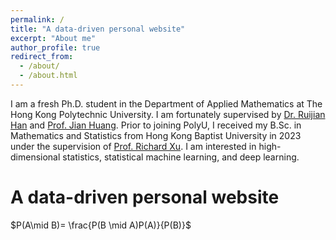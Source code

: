 ```yaml
---
permalink: /
title: "A data-driven personal website"
excerpt: "About me"
author_profile: true
redirect_from: 
  - /about/
  - /about.html
---
```


I am a fresh Ph.D. student in the Department of Applied Mathematics at The Hong Kong Polytechnic University. I am fortunately supervised by [Dr. Ruijian Han](https://www.polyu.edu.hk/ama/profile/rjhan/index.html) and [Prof. Jian Huang](https://sites.google.com/view/prof-jian-huang/bio?authuser=0). Prior to joining PolyU, I received my B.Sc. in Mathematics and Statistics from Hong Kong Baptist University in 2023 under the supervision of [Prof. Richard Xu](https://github.com/roboticcam). I am interested in high-dimensional statistics, statistical machine learning, and deep learning.

A data-driven personal website
======

$P(A\mid B)= \frac{P(B \mid A)P(A)}{P(B)}$

<script type="text/javascript" src="//rf.revolvermaps.com/0/0/8.js?i=5h9dqj6p4l7&amp;m=0&amp;c=ff0000&amp;cr1=ffffff&amp;f=arial&amp;l=33&amp;v0=100&amp;rx=50" async="async"></script>
